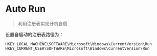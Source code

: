 # Auto Run

> 利用注册表实现开机自启

设置自启动的注册表路径为：

```reg
HKEY_LOCAL_MACHINE\SOFTWARE\Microsoft\Windows\CurrentVersion\Run
HKEY_CURRENT_USER\SOFTWARE\Microsoft\Windows\CurrentVersion\Run
```
